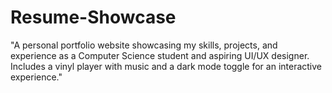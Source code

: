 # Resume-Showcase
"A personal portfolio website showcasing my skills, projects, and experience as a Computer Science student and aspiring UI/UX designer. Includes a vinyl player with music and a dark mode toggle for an interactive experience."
